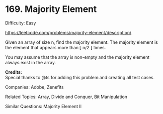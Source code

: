 # 169. Majority Element

Difficulty: Easy

https://leetcode.com/problems/majority-element/description/

Given an array of size n, find the majority element. The majority element is the element that appears more than ⌊ n/2 ⌋ times.

You may assume that the array is non-empty and the majority element always exist in the array.

**Credits:**  
Special thanks to @ts for adding this problem and creating all test cases.

Companies: Adobe, Zenefits

Related Topics: Array, Divide and Conquer, Bit Manipulation

Similar Questions: Majority Element II
